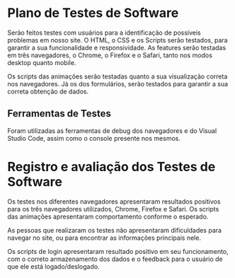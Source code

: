 # Plano de Testes de Software

Serão feitos testes com usuários para a identificação de possíveis problemas em nosso site. O HTML, o CSS e os Scripts serão testados, para garantir a sua funcionalidade e responsividade. As features serão testadas em três navegadores, o Chrome, o Firefox e o Safari, tanto nos modos desktop quanto mobile.

Os scripts das animações serão testadas quanto a sua visualização correta nos navegadores. Já os dos formulários, serão testados para garantir a sua correta obtenção de dados.
 
## Ferramentas de Testes

Foram utilizadas as ferramentas de debug dos navegadores e do Visual Studio Code, assim como o console presente nos mesmos.

# Registro e avaliação dos Testes de Software

Os testes nos diferentes navegadores apresentaram resultados positivos para os três navegadores utilizados, Chrome, Firefox e Safari. Os scripts das animações apresentaram comportamento conforme o esperado.

As pessoas que realizaram os testes não apresentaram dificuldades para navegar no site, ou para encontrar as informações principais nele.

Os scripts de login apresentaram resultado positivo em seu funcionamento, com o correto armazenamento dos dados e o feedback para o usuário de que ele está logado/deslogado.
